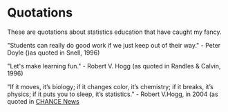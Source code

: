 # Quotations

These are quotations about statistics education that have caught my fancy.

"Students can really do good work if we just keep out of their way." - Peter Doyle ()as quoted in Snell, 1996)

"Let's make learning fun." - Robert V. Hogg (as quoted in Randles & Calvin, 1996)

“If it moves, it’s biology; if it changes color, it’s chemistry; if it breaks, it’s physics; if it puts you to sleep, it’s statistics." - Robert V.Hogg, in 2004 (as quoted in [CHANCE News](http://www.dartmouth.edu/~chance/chance_news/current_news/current.html)
 




